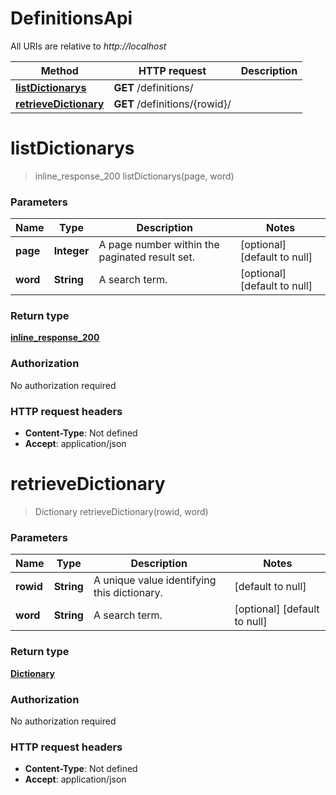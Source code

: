 # DefinitionsApi

All URIs are relative to *http://localhost*

Method | HTTP request | Description
------------- | ------------- | -------------
[**listDictionarys**](DefinitionsApi.md#listDictionarys) | **GET** /definitions/ | 
[**retrieveDictionary**](DefinitionsApi.md#retrieveDictionary) | **GET** /definitions/{rowid}/ | 


<a name="listDictionarys"></a>
# **listDictionarys**
> inline_response_200 listDictionarys(page, word)



### Parameters

Name | Type | Description  | Notes
------------- | ------------- | ------------- | -------------
 **page** | **Integer**| A page number within the paginated result set. | [optional] [default to null]
 **word** | **String**| A search term. | [optional] [default to null]

### Return type

[**inline_response_200**](../Models/inline_response_200.md)

### Authorization

No authorization required

### HTTP request headers

- **Content-Type**: Not defined
- **Accept**: application/json

<a name="retrieveDictionary"></a>
# **retrieveDictionary**
> Dictionary retrieveDictionary(rowid, word)



### Parameters

Name | Type | Description  | Notes
------------- | ------------- | ------------- | -------------
 **rowid** | **String**| A unique value identifying this dictionary. | [default to null]
 **word** | **String**| A search term. | [optional] [default to null]

### Return type

[**Dictionary**](../Models/Dictionary.md)

### Authorization

No authorization required

### HTTP request headers

- **Content-Type**: Not defined
- **Accept**: application/json


